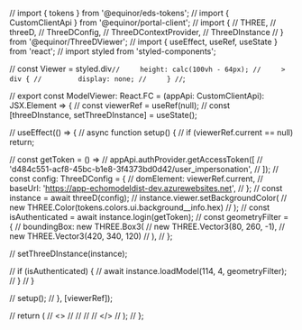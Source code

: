 // import { tokens } from '@equinor/eds-tokens';
// import { CustomClientApi } from '@equinor/portal-client';
// import {
//     THREE,
//     threeD,
//     ThreeDConfig,
//     ThreeDContextProvider,
//     ThreeDInstance
// } from '@equinor/ThreeDViewer';
// import { useEffect, useRef, useState } from 'react';
// import styled from 'styled-components';

// const Viewer = styled.div`
//     height: calc(100vh - 64px);
//     > div {
//         display: none;
//     }
// `;

// export const ModelViewer: React.FC<CustomClientApi> = (appApi: CustomClientApi): JSX.Element => {
//     const viewerRef = useRef<HTMLDivElement>(null);
//     const [threeDInstance, setThreeDInstance] = useState<ThreeDInstance>();

//     useEffect(() => {
//         async function setup() {
//             if (viewerRef.current == null) return;

//             const getToken = () =>
//                 appApi.authProvider.getAccessToken([
//                     'd484c551-acf8-45bc-b1e8-3f4373bd0d42/user_impersonation',
//                 ]);
//             const config: ThreeDConfig = {
//                 domElement: viewerRef.current,
//                 baseUrl: 'https://app-echomodeldist-dev.azurewebsites.net',
//             };
//             const instance = await threeD(config);
//             instance.viewer.setBackgroundColor(
//                 new THREE.Color(tokens.colors.ui.background__info.hex)
//             );
//             const isAuthenticated = await instance.login(getToken);
//             const geometryFilter = {
//                 boundingBox: new THREE.Box3(
//                     new THREE.Vector3(80, 260, -1),
//                     new THREE.Vector3(420, 340, 120)
//                 ),
//             };

//             setThreeDInstance(instance);

//             if (isAuthenticated) {
//                 await instance.loadModel(114, 4, geometryFilter);
//             }
//         }

//         setup();
//     }, [viewerRef]);

//     return (
//         <>
//             <ThreeDContextProvider threeDInstance={threeDInstance}>
//                 <Viewer ref={viewerRef} />
//             </ThreeDContextProvider>
//         </>
//     );
// };
